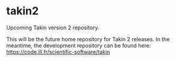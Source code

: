 # takin2
Upcoming Takin version 2 repository.

This will be the future home repository for Takin 2 releases.
In the meantime, the development repository can be found here:
https://code.ill.fr/scientific-software/takin
